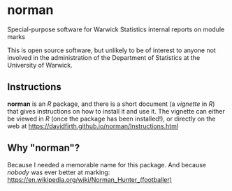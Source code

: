 # norman
Special-purpose software for Warwick Statistics internal reports on module marks

This is open source software, but unlikely to be of interest to anyone not involved 
in the administration of the Department of Statistics at the University of Warwick.

## Instructions

**norman** is an _R_ package, and there is a short document (a _vignette_ in _R_) that gives instructions on how to 
install it and use it.  The vignette can either be viewed in _R_ (once the package
has been installed!), or directly on the web at 
https://davidfirth.github.io/norman/Instructions.html

## Why "norman"?

Because I needed a memorable name for this package.  And because _nobody_ was ever 
better at marking: 
https://en.wikipedia.org/wiki/Norman_Hunter_(footballer)
